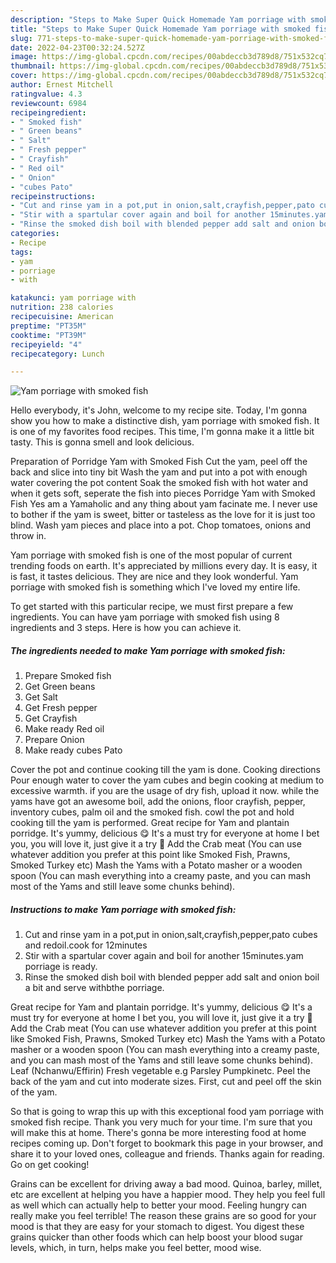 ```yaml
---
description: "Steps to Make Super Quick Homemade Yam porriage with smoked fish"
title: "Steps to Make Super Quick Homemade Yam porriage with smoked fish"
slug: 771-steps-to-make-super-quick-homemade-yam-porriage-with-smoked-fish
date: 2022-04-23T00:32:24.527Z
image: https://img-global.cpcdn.com/recipes/00abdeccb3d789d8/751x532cq70/yam-porriage-with-smoked-fish-recipe-main-photo.jpg
thumbnail: https://img-global.cpcdn.com/recipes/00abdeccb3d789d8/751x532cq70/yam-porriage-with-smoked-fish-recipe-main-photo.jpg
cover: https://img-global.cpcdn.com/recipes/00abdeccb3d789d8/751x532cq70/yam-porriage-with-smoked-fish-recipe-main-photo.jpg
author: Ernest Mitchell
ratingvalue: 4.3
reviewcount: 6984
recipeingredient:
- " Smoked fish"
- " Green beans"
- " Salt"
- " Fresh pepper"
- " Crayfish"
- " Red oil"
- " Onion"
- "cubes Pato"
recipeinstructions:
- "Cut and rinse yam in a pot,put in onion,salt,crayfish,pepper,pato cubes and redoil.cook for 12minutes"
- "Stir with a spartular cover again and boil for another 15minutes.yam porriage is ready."
- "Rinse the smoked dish boil with blended pepper add salt and onion boil a bit and serve withbthe porriage."
categories:
- Recipe
tags:
- yam
- porriage
- with

katakunci: yam porriage with 
nutrition: 238 calories
recipecuisine: American
preptime: "PT35M"
cooktime: "PT39M"
recipeyield: "4"
recipecategory: Lunch

---
```



![Yam porriage with smoked fish](https://img-global.cpcdn.com/recipes/00abdeccb3d789d8/751x532cq70/yam-porriage-with-smoked-fish-recipe-main-photo.jpg)

Hello everybody, it's John, welcome to my recipe site. Today, I'm gonna show you how to make a distinctive dish, yam porriage with smoked fish. It is one of my favorites food recipes. This time, I'm gonna make it a little bit tasty. This is gonna smell and look delicious.

Preparation of Porridge Yam with Smoked Fish Cut the yam, peel off the back and slice into tiny bit Wash the yam and put into a pot with enough water covering the pot content Soak the smoked fish with hot water and when it gets soft, seperate the fish into pieces Porridge Yam with Smoked Fish Yes am a Yamaholic and any thing about yam facinate me. I never use to bother if the yam is sweet, bitter or tasteless as the love for it is just too blind. Wash yam pieces and place into a pot. Chop tomatoes, onions and throw in.

Yam porriage with smoked fish is one of the most popular of current trending foods on earth. It's appreciated by millions every day. It is easy, it is fast, it tastes delicious. They are nice and they look wonderful. Yam porriage with smoked fish is something which I've loved my entire life.


To get started with this particular recipe, we must first prepare a few ingredients. You can have yam porriage with smoked fish using 8 ingredients and 3 steps. Here is how you can achieve it.

<!--inarticleads1-->

##### The ingredients needed to make Yam porriage with smoked fish:

1. Prepare  Smoked fish
1. Get  Green beans
1. Get  Salt
1. Get  Fresh pepper
1. Get  Crayfish
1. Make ready  Red oil
1. Prepare  Onion
1. Make ready cubes Pato


Cover the pot and continue cooking till the yam is done. Cooking directions Pour enough water to cover the yam cubes and begin cooking at medium to excessive warmth. if you are the usage of dry fish, upload it now. while the yams have got an awesome boil, add the onions, floor crayfish, pepper, inventory cubes, palm oil and the smoked fish. cowl the pot and hold cooking till the yam is performed. Great recipe for Yam and plantain porridge. It&#39;s yummy, delicious 😋 It&#39;s a must try for everyone at home I bet you, you will love it, just give it a try 💃 Add the Crab meat (You can use whatever addition you prefer at this point like Smoked Fish, Prawns, Smoked Turkey etc) Mash the Yams with a Potato masher or a wooden spoon (You can mash everything into a creamy paste, and you can mash most of the Yams and still leave some chunks behind). 

<!--inarticleads2-->

##### Instructions to make Yam porriage with smoked fish:

1. Cut and rinse yam in a pot,put in onion,salt,crayfish,pepper,pato cubes and redoil.cook for 12minutes
1. Stir with a spartular cover again and boil for another 15minutes.yam porriage is ready.
1. Rinse the smoked dish boil with blended pepper add salt and onion boil a bit and serve withbthe porriage.


Great recipe for Yam and plantain porridge. It&#39;s yummy, delicious 😋 It&#39;s a must try for everyone at home I bet you, you will love it, just give it a try 💃 Add the Crab meat (You can use whatever addition you prefer at this point like Smoked Fish, Prawns, Smoked Turkey etc) Mash the Yams with a Potato masher or a wooden spoon (You can mash everything into a creamy paste, and you can mash most of the Yams and still leave some chunks behind). Leaf (Nchanwu/Effirin) Fresh vegetable e.g Parsley Pumpkinetc. Peel the back of the yam and cut into moderate sizes. First, cut and peel off the skin of the yam. 

So that is going to wrap this up with this exceptional food yam porriage with smoked fish recipe. Thank you very much for your time. I'm sure that you will make this at home. There's gonna be more interesting food at home recipes coming up. Don't forget to bookmark this page in your browser, and share it to your loved ones, colleague and friends. Thanks again for reading. Go on get cooking!

Grains can be excellent for driving away a bad mood. Quinoa, barley, millet, etc are excellent at helping you have a happier mood. They help you feel full as well which can actually help to better your mood. Feeling hungry can really make you feel terrible! The reason these grains are so good for your mood is that they are easy for your stomach to digest. You digest these grains quicker than other foods which can help boost your blood sugar levels, which, in turn, helps make you feel better, mood wise.
